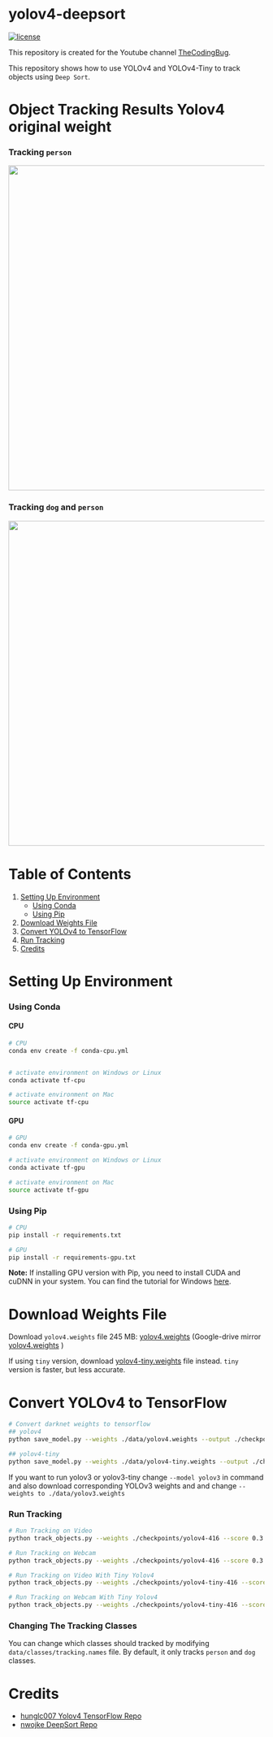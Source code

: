 # yolov4-deepsort
[![license](https://img.shields.io/github/license/mashape/apistatus.svg)](LICENSE)

This repository is created for the Youtube channel [TheCodingBug](https://www.youtube.com/channel/UCcNgapXcZkyW10FIOohZ1uA?sub_confirmation=1).

This repository shows how to use YOLOv4 and YOLOv4-Tiny to track objects using ``Deep Sort``.


# Object Tracking Results Yolov4 original weight

### Tracking ``person``
<p align="center"><img src="person.gif" width="640"\></p>

### Tracking ``dog`` and ``person``
<p align="center"><img src="dog.gif" width="640"\></p>

# Table of Contents

1. [Setting Up Environment](#setting-up-environment)
   * [Using Conda](#using-conda)
   * [Using Pip](#using-pip)
2. [Download Weights File](#download-eights-file)
3. [Convert YOLOv4 to TensorFlow](#convert-yolov4-to-tensorflow)
4. [Run Tracking](#run-tracking)
5. [Credits](#credits)



# Setting Up Environment
### Using Conda
#### CPU
```bash
# CPU
conda env create -f conda-cpu.yml


# activate environment on Windows or Linux
conda activate tf-cpu

# activate environment on Mac
source activate tf-cpu
```
#### GPU
```bash
# GPU
conda env create -f conda-gpu.yml

# activate environment on Windows or Linux
conda activate tf-gpu

# activate environment on Mac
source activate tf-gpu
```

### Using Pip
```bash
# CPU
pip install -r requirements.txt

# GPU
pip install -r requirements-gpu.txt

```
**Note:** If installing GPU version with Pip, you need to install CUDA and cuDNN in your system. You can find the tutorial for Windows [here](https://www.youtube.com/watch?v=PlW9zAg4cx8).

# Download Weights File
Download `yolov4.weights` file 245 MB: [yolov4.weights](https://github.com/AlexeyAB/darknet/releases/download/darknet_yolo_v3_optimal/yolov4.weights) (Google-drive mirror [yolov4.weights](https://drive.google.com/open?id=1cewMfusmPjYWbrnuJRuKhPMwRe_b9PaT) )

If using ``tiny`` version, download [yolov4-tiny.weights](https://github.com/AlexeyAB/darknet/releases/download/darknet_yolo_v4_pre/yolov4-tiny.weights) file instead. ``tiny`` version is faster, but less accurate.

# Convert YOLOv4 to TensorFlow

```bash
# Convert darknet weights to tensorflow
## yolov4
python save_model.py --weights ./data/yolov4.weights --output ./checkpoints/yolov4-416 --input_size 416 --model yolov4 

## yolov4-tiny
python save_model.py --weights ./data/yolov4-tiny.weights --output ./checkpoints/yolov4-tiny-416 --input_size 416 --model yolov4 --tiny

```
If you want to run yolov3 or yolov3-tiny change ``--model yolov3`` in command and also download corresponding YOLOv3 weights and and change ``--weights to ./data/yolov3.weights``

### Run Tracking

```bash
# Run Tracking on Video
python track_objects.py --weights ./checkpoints/yolov4-416 --score 0.3 --video ./data/japan.mp4 --output ./results/demo.avi --model yolov4

# Run Tracking on Webcam
python track_objects.py --weights ./checkpoints/yolov4-416 --score 0.3 --video 0 --output ./results/webcam.avi --model yolov4

# Run Tracking on Video With Tiny Yolov4
python track_objects.py --weights ./checkpoints/yolov4-tiny-416 --score 0.3 --video ./data/japan.mp4 --output ./results/demo_tiny.avi --model yolov4

# Run Tracking on Webcam With Tiny Yolov4
python track_objects.py --weights ./checkpoints/yolov4-tiny-416 --score 0.3 --video 0 --output ./results/webcam_tiny.avi --model yolov4
```

### Changing The Tracking Classes
You can change which classes should tracked by modifying ``data/classes/tracking.names`` file. By default, it only tracks ``person`` and ``dog`` classes.

# Credits  

  * [hunglc007 Yolov4 TensorFlow Repo](https://github.com/hunglc007/tensorflow-yolov4-tflite)
  * [nwojke DeepSort Repo](https://github.com/nwojke/deep_sort)
